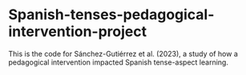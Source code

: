 # Spanish-tenses-pedagogical-intervention-project
This is the code for Sánchez-Gutiérrez et al. (2023), a study of how a pedagogical intervention impacted Spanish tense-aspect learning.
